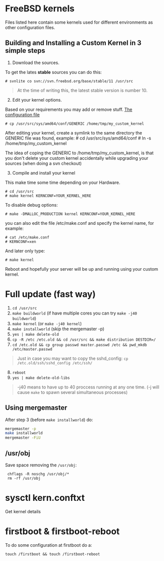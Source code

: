 FreeBSD kernels
===============

Files listed here contain some kernels used for different environments as other configuration files.

Building and Installing a Custom Kernel in 3 simple steps
---------------------------------------------------------

1. Download the sources.

To get the lates **stable** sources you can do this:

    # svnlite co svn://svn.freebsd.org/base/stable/11 /usr/src

> At the time of writing this, the latest stable version is number 10.


2. Edit your kernel options.

Based on your requirements you may add or remove stuff. [The configuration file](https://www.freebsd.org/doc/en/books/handbook/kernelconfig-config.html)

    # cp /usr/src/sys/amd64/conf/GENERIC /home/tmp/my_custom_kernel

After editing your kernel, create a symlink to the same directory the GENERIC file was found, example:
    # cd /usr/src/sys/amd64/conf
    # ln -s /home/tmp/my_custom_kernel

The idea of coping the GENERIC to /home/tmp/my_custom_kernel, is that you don't delete your custom kernel accidentally while upgrading your sources (when doing a svn checkout)


3. Compile and install your kernel

This make time some time depending on your Hardware.

    # cd /usr/src
    # make kernel KERNCONF=YOUR_KERNEL_HERE

To disable debug options:

    # make -DMALLOC_PRODUCTION kernel KERNCONF=YOUR_KERNEL_HERE

you can also edit the file /etc/make.conf and specify the kernel name, for example:

    # cat /etc/make.conf
    # KERNCONF=xen

And later only type:

    # make kernel


Reboot and hopefully your server will be up and running using your custom kernel.



Full update (fast way)
======================


1. ``cd /usr/src``
2. ``make buildworld``  (if have multiple cores you can try ``make -j40 buildworld``)
3. ``make kernel`` (or ``make -j40 kernel``)
4. ``make installworld`` (skip the mergemaster -p)
5. ``yes | make delete-old``
6. ``cp -R /etc /etc.old && cd /usr/src && make distribution DESTDIR=/``
7. ``cd /etc.old && cp group passwd master.passwd /etc && pwd_mkdb /etc/master.passwd``
> Just in case you may want to copy the sshd_config: `cp /etc.old/ssh/sshd_config /etc/ssh/`
8. ``reboot``
9. ``yes | make delete-old-libs``

> -j40 means to have up to 40 proccess running at any one time. (-j will cause ``make`` to spawn several simultaneous processes)


Using mergemaster
-----------------

After step 3 (before ``make installworld``) do:
```sh
mergemaster -p
make installworld
mergemaster -FiU
```


/usr/obj
--------

Save space removing the ``/usr/obj``:

     chflags -R noschg /usr/obj/*
     rm -rf /usr/obj


sysctl kern.conftxt
===================

Get kernel details


firstboot & firstboot-reboot
============================

To do some configuration at firstboot do a:

    touch /firstboot && touch /firstboot-reboot
